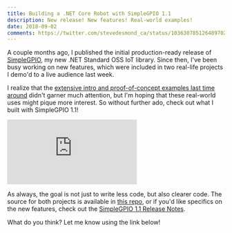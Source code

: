 ```yaml
---
title: Building a .NET Core Robot with SimpleGPIO 1.1
description: New release! New features! Real-world examples!
date: 2018-09-02
comments: https://twitter.com/stevedesmond_ca/status/1036307851264897024
---
```

<p>A couple months ago, I published the initial production-ready release of <a href="https://github.com/stevedesmond-ca/SimpleGPIO/" target="_blank">SimpleGPIO</a>, my new .NET Standard OSS IoT library. Since then, I've been busy working on new features, which were included in two real-life projects I demo'd to a live audience last week.</p>
<p>I realize that the <a href="https://stevedesmond.ca/blog/introducing-simplegpio" target="_blank">extensive intro and proof-of-concept examples last time around</a> didn't garner much attention, but I'm hoping that these real-world uses might pique more interest. So without further ado, check out what I built with SimpleGPIO 1.1!</p>
<div class="widescreen">
  <iframe src="https://www.youtube.com/embed/PxAKRA7s1vM" frameborder="0" allow="autoplay; encrypted-media" allowfullscreen="true"></iframe>
</div>
<p>As always, the goal is not just to write less code, but also clearer code. The source for both projects is available in <a href="https://github.com/stevedesmond-ca/LittleExplorers" target="_blank">this repo</a>, or if you'd like specifics on the new features, check out the <a href="https://github.com/stevedesmond-ca/SimpleGPIO/releases/tag/1.1.0" target="_blank">SimpleGPIO 1.1 Release Notes</a>.</p>
<p>What do you think? Let me know using the link below!</p>